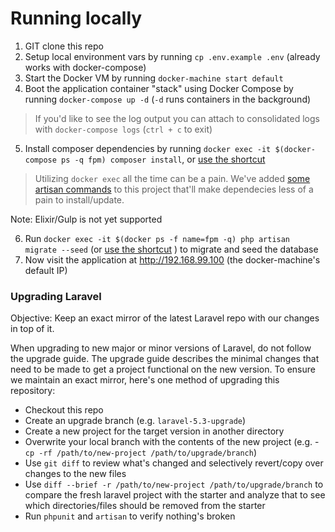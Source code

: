 # Running locally

1. GIT clone this repo
2. Setup local environment vars by running `cp .env.example .env` (already works with docker-compose)
3. Start the Docker VM by running `docker-machine start default` 
4. Boot the application container "stack" using Docker Compose by running `docker-compose up -d` (`-d` runs containers in the background)

> If you'd like to see the log output you can attach to consolidated logs with `docker-compose logs` (`ctrl + c` to exit)

5. Install composer dependencies by running `docker exec -it $(docker-compose ps -q fpm) composer install`, or [use the shortcut](https://github.com/realpage/lumen/tree/readme-updates#is-there-a-shortcut-for-running-commands-within-specific-containers)

> Utilizing `docker exec` all the time can be a pain.  We've added [some artisan commands](https://github.com/Realpage/builder) to this project that'll make dependecies less of a pain to install/update.

Note: Elixir/Gulp is not yet supported

6. Run `docker exec -it $(docker ps -f name=fpm -q) php artisan migrate --seed` (or [use the shortcut](https://github.com/realpage/lumen/tree/readme-updates#is-there-a-shortcut-for-running-commands-within-specific-containers) ) to migrate and seed the database
7. Now visit the application at http://192.168.99.100 (the docker-machine's default IP)

### Upgrading Laravel

Objective: Keep an exact mirror of the latest Laravel repo with our changes in top of it.

When upgrading to new major or minor versions of Laravel, do not follow the upgrade guide.  The upgrade guide describes the minimal changes that need to be made to get a project functional on the new version.  To ensure we maintain an exact mirror, here's one method of upgrading this repository: 
 
 * Checkout this repo
 * Create an upgrade branch (e.g. `laravel-5.3-upgrade`)
 * Create a new project for the target version in another directory
 * Overwrite your local branch with the contents of the new project (e.g. - `cp -rf /path/to/new-project /path/to/upgrade/branch`)
 * Use `git diff` to review what's changed and selectively revert/copy over changes to the new files
 * Use `diff --brief -r /path/to/new-project /path/to/upgrade/branch` to compare the fresh laravel project with the starter and analyze that to see which directories/files should be removed from the starter
 * Run `phpunit` and `artisan` to verify nothing's broken
